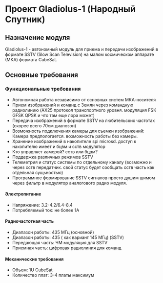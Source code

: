 # Проект Gladiolus-1 (Народный Спутник) 

## Назначение модуля
Gladiolus-1 - автономный модуль для приема и передачи изображений в формате SSTV (Slow Scan Television) на малом космическом аппарате (МКА) формата CubeSat.

## Основные требования

### Функциональные требования
- Автономная работа независимо от основных систем МКА-носителя
- Прием изображений и команд с Земли через командную радиолинию (AX25 протокол транспортного уровня.  модуляция FSK GFSK QPSK и что там еще лора может)
- Передача изображений в формате SSTV на любительских частотах (скорее всего 70см диапозон)
- Возможность подключения камеры для съемки изображений: Камера предпологается. возможность работы без камеры. 
- Хранение изображений в накопителе spi microsd. доступ к накопителю имеет и бцвм и сств модулятор
- Кто управляет камерой? сств или бцвм?
- Поддержка различных режимов SSTV
- Телеметрия и статус системы по отдельному каналу (возможно и через сств передатчик. свой статус будет сообщать сств часть как отдельная сущьностью)
- Программное формирование SSTV сигналов просто душим шимом через фильтр в модулятор аналогового радио модуля. 


#### Электропитание
- Напряжение: 3.2-4.2/6.4-8.4
- Потребляемый ток: не более 1А 


#### Радиочастотная часть
- Диапазон работы: 435 МГц (основной)
- Диапазон работы: 435 ( как вариант 145 МГц) (SSTV)
- Передающая часть: ЧМ модуляция для SSTV
- Приемная часть: цифровая радиолиния для команд

#### Механические требования
- Объем: 1U CubeSat
- Количество плат: 3-4 платы максимум
